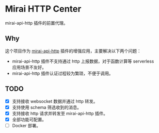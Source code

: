 # Mirai HTTP Center

mirai-api-http 插件的前置代理。

## Why

这个项目作为 [mirai-api-http](https://github.com/mamoe/mirai-api-http) 插件的增强应用，主要解决以下两个问题：

- mirai-api-http 插件不支持通过 http 上报数据，对于函数计算等 serverless 应用场景不友好。
- mirai-api-http 插件认证过程较为繁琐，不便于调用。

## TODO

- [x] 支持接收 websocket 数据并通过 http 转发。
- [x] 支持使用 schema 筛选收到的消息。
- [x] 支持接收 http 请求并转发至 mirai-api-http 插件。
- [x] 全部功能可配置。
- [ ] Docker 部署。
